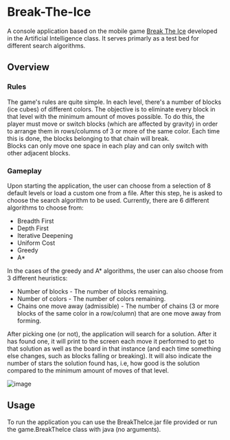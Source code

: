 # Break-The-Ice
A console application based on the mobile game [Break The Ice](https://play.google.com/store/apps/details?id=com.bitmango.breaktheice&hl=en) developed in the Artificial Intelligence class. It serves primarly as a test bed for different search algorithms.

## Overview

### Rules
The game's rules are quite simple. In each level, there's a number of blocks (ice cubes) of different colors. The objective is to eliminate every block in that level with the minimum amount of moves possible. To do this, the player must move or switch blocks (which are affected by gravity) in order to arrange them in rows/columns of 3 or more of the same color. Each time this is done, the blocks belonging to that chain will break. <br>
Blocks can only move one space in each play and can only switch with other adjacent blocks.

### Gameplay
Upon starting the application, the user can choose from a selection of 8 default levels or load a custom one from a file. After this step, he is asked to choose the search algorithm to be used. Currently, there are 6 different algorithms to choose from:

* Breadth First
* Depth First
* Iterative Deepening
* Uniform Cost
* Greedy
* A*

In the cases of the greedy and A* algorithms, the user can also choose from 3 different heuristics:

* Number of blocks - The number of blocks remaining.
* Number of colors - The number of colors remaining.
* Chains one move away (admissible) - The number of chains (3 or more blocks of the same color in a row/column) that are one move away from forming.

After picking one (or not), the application will search for a solution. After it has found one, it will print to the screen each move it performed to get to that solution as well as the board in that instance (and each time something else changes, such as blocks falling or breaking). It will also indicate the number of stars the solution found has, i.e, how good is the solution compared to the minimum amount of moves of that level.

![image](https://user-images.githubusercontent.com/32617691/60543830-3aea1380-9d0f-11e9-9118-00d81fb409eb.png)

## Usage
To run the application you can use the BreakTheIce.jar file provided or run the game.BreakTheIce class with java (no arguments).
